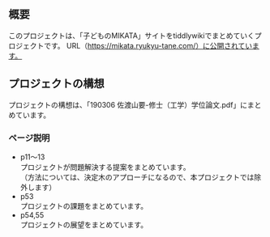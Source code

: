 ## 概要
このプロジェクトは、「子どものMIKATA」サイトをtiddlywikiでまとめていくプロジェクトです。
URL（https://mikata.ryukyu-tane.com/）に公開されています。

## プロジェクトの構想
プロジェクトの構想は、「190306 佐渡山要-修士（工学）学位論文.pdf」にまとめています。

### ページ説明
* p11〜13<br> プロジェクトが問題解決する提案をまとめています。<br>（方法については、決定木のアプローチになるので、本プロジェクトでは除外します）
* p53<br> プロジェクトの課題をまとめています。
* p54,55<br>  プロジェクトの展望をまとめています。

